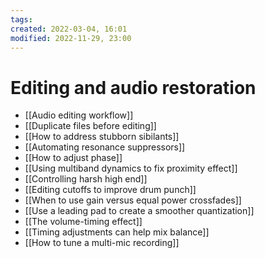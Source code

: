 ```yaml
---
tags:
created: 2022-03-04, 16:01
modified: 2022-11-29, 23:00
---
```


# Editing and audio restoration
- [[Audio editing workflow]]
- [[Duplicate files before editing]]
- [[How to address stubborn sibilants]]
- [[Automating resonance suppressors]]
- [[How to adjust phase]]
- [[Using multiband dynamics to fix proximity effect]]
- [[Controlling harsh high end]]
- [[Editing cutoffs to improve drum punch]]
- [[When to use gain versus equal power crossfades]]
- [[Use a leading pad to create a smoother quantization]]
- [[The volume-timing effect]]
- [[Timing adjustments can help mix balance]]
- [[How to tune a multi-mic recording]]
